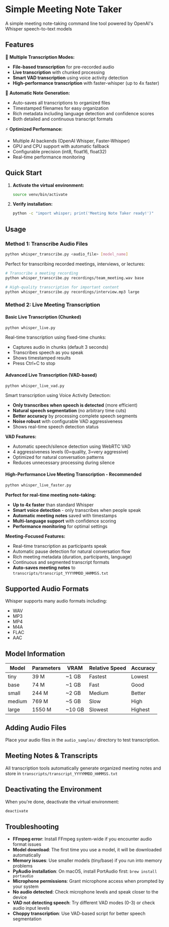 # Simple Meeting Note Taker

A simple meeting note-taking command line tool powered by OpenAI's Whisper speech-to-text models

## Features

🎤 **Multiple Transcription Modes:**
- **File-based transcription** for pre-recorded audio
- **Live transcription** with chunked processing
- **Smart VAD transcription** using voice activity detection
- **High-performance transcription** with faster-whisper (up to 4x faster)

📝 **Automatic Note Generation:**
- Auto-saves all transcriptions to organized files
- Timestamped filenames for easy organization
- Rich metadata including language detection and confidence scores
- Both detailed and continuous transcript formats

⚡ **Optimized Performance:**
- Multiple AI backends (OpenAI Whisper, Faster-Whisper)
- GPU and CPU support with automatic fallback
- Configurable precision (int8, float16, float32)
- Real-time performance monitoring

## Quick Start

1. **Activate the virtual environment:**
   ```bash
   source venv/bin/activate
   ```

2. **Verify installation:**
   ```bash
   python -c "import whisper; print('Meeting Note Taker ready!')"
   ```

## Usage

### Method 1: Transcribe Audio Files

```bash
python whisper_transcribe.py <audio_file> [model_name]
```

Perfect for transcribing recorded meetings, interviews, or lectures:
```bash
# Transcribe a meeting recording
python whisper_transcribe.py recordings/team_meeting.wav base

# High-quality transcription for important content
python whisper_transcribe.py recordings/interview.mp3 large
```

### Method 2: Live Meeting Transcription

#### Basic Live Transcription (Chunked)
```bash
python whisper_live.py
```

Real-time transcription using fixed-time chunks:
- Captures audio in chunks (default 3 seconds)
- Transcribes speech as you speak
- Shows timestamped results
- Press Ctrl+C to stop

#### Advanced Live Transcription (VAD-based)
```bash
python whisper_live_vad.py
```

Smart transcription using Voice Activity Detection:
- **Only transcribes when speech is detected** (more efficient)
- **Natural speech segmentation** (no arbitrary time cuts)
- **Better accuracy** by processing complete speech segments
- **Noise robust** with configurable VAD aggressiveness
- Shows real-time speech detection status

**VAD Features:**
- Automatic speech/silence detection using WebRTC VAD
- 4 aggressiveness levels (0=quality, 3=very aggressive)
- Optimized for natural conversation patterns
- Reduces unnecessary processing during silence

#### High-Performance Live Meeting Transcription - **Recommended**
```bash
python whisper_live_faster.py
```

**Perfect for real-time meeting note-taking:**
- **Up to 4x faster** than standard Whisper
- **Smart voice detection** - only transcribes when people speak
- **Automatic meeting notes** saved with timestamps
- **Multi-language support** with confidence scoring
- **Performance monitoring** for optimal settings

**Meeting-Focused Features:**
- Real-time transcription as participants speak
- Automatic pause detection for natural conversation flow
- Rich meeting metadata (duration, participants, language)
- Continuous and segmented transcript formats
- **Auto-saves meeting notes** to `transcripts/transcript_YYYYMMDD_HHMMSS.txt`

## Supported Audio Formats

Whisper supports many audio formats including:
- WAV
- MP3
- MP4
- M4A
- FLAC
- AAC

## Model Information

| Model  | Parameters | VRAM | Relative Speed | Accuracy |
|--------|------------|------|----------------|----------|
| tiny   | 39 M       | ~1 GB| Fastest        | Lowest   |
| base   | 74 M       | ~1 GB| Fast           | Good     |
| small  | 244 M      | ~2 GB| Medium         | Better   |
| medium | 769 M      | ~5 GB| Slow           | High     |
| large  | 1550 M     | ~10 GB| Slowest       | Highest  |

## Adding Audio Files

Place your audio files in the `audio_samples/` directory to test transcription.

## Meeting Notes & Transcripts

All transcription tools automatically generate organized meeting notes and store in `transcripts/transcript_YYYYMMDD_HHMMSS.txt`

## Deactivating the Environment

When you're done, deactivate the virtual environment:

```bash
deactivate
```

## Troubleshooting

- **FFmpeg error**: Install FFmpeg system-wide if you encounter audio format issues
- **Model download**: The first time you use a model, it will be downloaded automatically
- **Memory issues**: Use smaller models (tiny/base) if you run into memory problems
- **PyAudio installation**: On macOS, install PortAudio first: `brew install portaudio`
- **Microphone permissions**: Grant microphone access when prompted by your system
- **No audio detected**: Check microphone levels and speak closer to the device
- **VAD not detecting speech**: Try different VAD modes (0-3) or check audio input levels
- **Choppy transcription**: Use VAD-based script for better speech segmentation